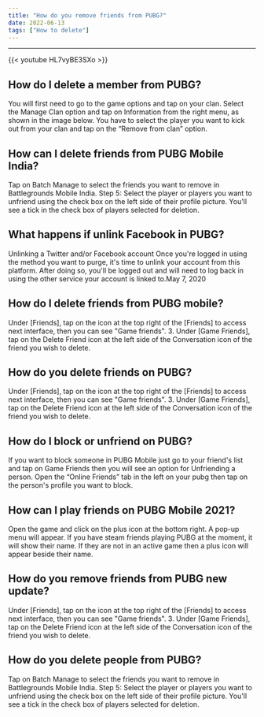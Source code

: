 ```yaml
---
title: "How do you remove friends from PUBG?"
date: 2022-06-13
tags: ["How to delete"]
---
```


---
{{< youtube HL7vyBE3SXo >}}
## How do I delete a member from PUBG?
You will first need to go to the game options and tap on your clan. Select the Manage Clan option and tap on Information from the right menu, as shown in the image below. You have to select the player you want to kick out from your clan and tap on the “Remove from clan” option.

## How can I delete friends from PUBG Mobile India?
Tap on Batch Manage to select the friends you want to remove in Battlegrounds Mobile India. Step 5: Select the player or players you want to unfriend using the check box on the left side of their profile picture. You'll see a tick in the check box of players selected for deletion.

## What happens if unlink Facebook in PUBG?
Unlinking a Twitter and/or Facebook account Once you're logged in using the method you want to purge, it's time to unlink your account from this platform. After doing so, you'll be logged out and will need to log back in using the other service your account is linked to.May 7, 2020

## How do I delete friends from PUBG mobile?
Under [Friends], tap on the icon at the top right of the [Friends] to access next interface, then you can see "Game friends". 3. Under [Game Friends], tap on the Delete Friend icon at the left side of the Conversation icon of the friend you wish to delete.

## How do you delete friends on PUBG?
Under [Friends], tap on the icon at the top right of the [Friends] to access next interface, then you can see "Game friends". 3. Under [Game Friends], tap on the Delete Friend icon at the left side of the Conversation icon of the friend you wish to delete.

## How do I block or unfriend on PUBG?
If you want to block someone in PUBG Mobile just go to your friend's list and tap on Game Friends then you will see an option for Unfriending a person. Open the “Online Friends” tab in the left on your pubg then tap on the person's profile you want to block.

## How can I play friends on PUBG Mobile 2021?
Open the game and click on the plus icon at the bottom right. A pop-up menu will appear. If you have steam friends playing PUBG at the moment, it will show their name. If they are not in an active game then a plus icon will appear beside their name.

## How do you remove friends from PUBG new update?
Under [Friends], tap on the icon at the top right of the [Friends] to access next interface, then you can see "Game friends". 3. Under [Game Friends], tap on the Delete Friend icon at the left side of the Conversation icon of the friend you wish to delete.

## How do you delete people from PUBG?
Tap on Batch Manage to select the friends you want to remove in Battlegrounds Mobile India. Step 5: Select the player or players you want to unfriend using the check box on the left side of their profile picture. You'll see a tick in the check box of players selected for deletion.

